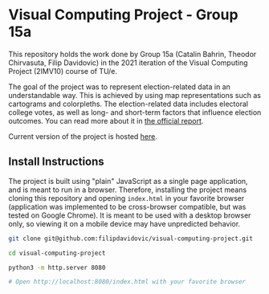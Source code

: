 # Visual Computing Project - Group 15a
This repository holds the work done by Group 15a (Catalin Bahrin, Theodor Chirvasuta, Filip Davidovic) in the 2021 iteration of the Visual Computing Project (2IMV10) course of TU/e. 

The goal of the project was to represent election-related data in an understandable way. This is achieved by using map representations such as cartograms and colorpleths. The election-related data includes electoral college votes, as well as long- and short-term factors that influence election outcomes. You can read more about it in [the official report](TODO).

Current version of the project is hosted [here](https://visual-computing-project-group15a.netlify.app/).

## Install Instructions
The project is built using "plain" JavaScript as a single page application, and is meant to run in a browser. Therefore, installing the project means cloning this repository and opening `index.html` in your favorite browser (application was implemented to be cross-browser compatible, but was tested on Google Chrome). It is meant to be used with a desktop browser only, so viewing it on a mobile device may have unpredicted behavior.

```bash
git clone git@github.com:filipdavidovic/visual-computing-project.git

cd visual-computing-project

python3 -m http.server 8080

# Open http://localhost:8080/index.html with your favorite browser
```

